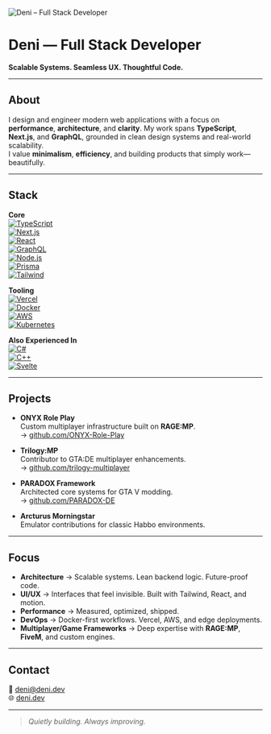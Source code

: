 ![Deni – Full Stack Developer](https://i.imgur.com/4XOMcUt.png)
# Deni — Full Stack Developer  
**Scalable Systems. Seamless UX. Thoughtful Code.**

---

## About

I design and engineer modern web applications with a focus on **performance**, **architecture**, and **clarity**. My work spans **TypeScript**, **Next.js**, and **GraphQL**, grounded in clean design systems and real-world scalability.  
I value **minimalism**, **efficiency**, and building products that simply work—beautifully.

---

## Stack

**Core**  
[![TypeScript](https://img.shields.io/badge/-TypeScript-007ACC?style=flat&logo=typescript&logoColor=white)]()  
[![Next.js](https://img.shields.io/badge/-Next.js-000?style=flat&logo=nextdotjs&logoColor=white)]()  
[![React](https://img.shields.io/badge/-React-61DAFB?style=flat&logo=react&logoColor=black)]()  
[![GraphQL](https://img.shields.io/badge/-GraphQL-E10098?style=flat&logo=graphql&logoColor=white)]()  
[![Node.js](https://img.shields.io/badge/-Node.js-339933?style=flat&logo=nodedotjs&logoColor=white)]()  
[![Prisma](https://img.shields.io/badge/-Prisma-2D3748?style=flat&logo=prisma&logoColor=white)]()  
[![Tailwind](https://img.shields.io/badge/-Tailwind-38B2AC?style=flat&logo=tailwindcss&logoColor=white)]()

**Tooling**  
[![Vercel](https://img.shields.io/badge/-Vercel-000?style=flat&logo=vercel&logoColor=white)]()  
[![Docker](https://img.shields.io/badge/-Docker-2496ED?style=flat&logo=docker&logoColor=white)]()  
[![AWS](https://img.shields.io/badge/-AWS-FF9900?style=flat&logo=amazonaws&logoColor=white)]()  
[![Kubernetes](https://img.shields.io/badge/-Kubernetes-326CE5?style=flat&logo=kubernetes&logoColor=white)]()

**Also Experienced In**  
[![C#](https://img.shields.io/badge/-C%23-239120?style=flat&logo=c-sharp&logoColor=white)]()  
[![C++](https://img.shields.io/badge/-C++-00599C?style=flat&logo=c%2B%2B&logoColor=white)]()  
[![Svelte](https://img.shields.io/badge/-Svelte-FF3E00?style=flat&logo=svelte&logoColor=white)]()

---

## Projects

- **ONYX Role Play**  
  Custom multiplayer infrastructure built on **RAGE:MP**.  
  → [github.com/ONYX-Role-Play](https://github.com/ONYX-Role-Play)

- **Trilogy:MP**  
  Contributor to GTA:DE multiplayer enhancements.  
  → [github.com/trilogy-multiplayer](https://github.com/trilogy-multiplayer)

- **PARADOX Framework**  
  Architected core systems for GTA V modding.  
  → [github.com/PARADOX-DE](https://github.com/PARADOX-DE)

- **Arcturus Morningstar**  
  Emulator contributions for classic Habbo environments.

---

## Focus

- **Architecture** → Scalable systems. Lean backend logic. Future-proof code.  
- **UI/UX** → Interfaces that feel invisible. Built with Tailwind, React, and motion.  
- **Performance** → Measured, optimized, shipped.  
- **DevOps** → Docker-first workflows. Vercel, AWS, and edge deployments.  
- **Multiplayer/Game Frameworks** → Deep expertise with **RAGE:MP**, **FiveM**, and custom engines.

---

## Contact

📮 [deni@deni.dev](mailto:deni@deni.dev)  
🌐 [deni.dev](https://deni.dev)

---

> *Quietly building. Always improving.*
